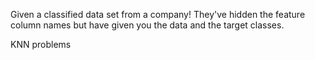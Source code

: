 Given a classified data set from a company! They've hidden the feature column names but have given you the data and the target classes.


KNN problems
